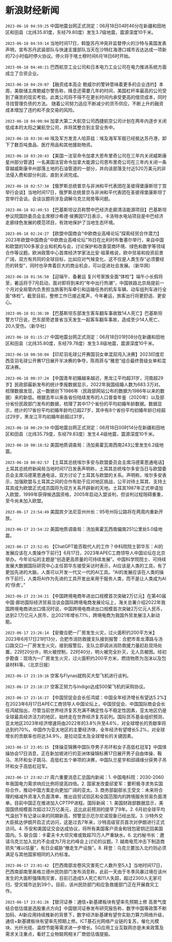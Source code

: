 # 新浪财经新闻
`2023-06-18 04:59:25` 中国地震台网正式测定：06月18日04时46分在新疆和田地区和田县（北纬35.81度，东经79.80度）发生3.7级地震，震源深度10千米。

`2023-06-18 04:59:14` 当地时间17日，斡旋苏丹冲突并监督停火的沙特与美国发表声明，宣布苏丹武装部队与快速支援部队当天在沙特红海港口城市吉达达成一项新的72小时临时停火协议。停火将于喀土穆时间6月18日6时开始。

`2023-06-18 04:48:21` 巴西航空工业公司和日本电力工业公司在电力推进系统方面成立了合资企业。

`2023-06-18 04:29:07`  【融资成本高企 鲍威尔的警钟意味着更多的企业违约】本周，美联储主席鲍威尔警告称，降息还需要几年的时间，美国杠杆率最高的公司受到了痛苦的现实考验。此类公司将不得不在更长时间内承受更高的借贷成本，同时寻找管理负债的方法。 随着公司努力适应不断减少的货币供应，不断上升的融资成本增加了违约和不良交易的风险。

`2023-06-18 04:00:04` 加拿大第二大航空公司西捷航空公司计划在两年内逐步关闭低成本的太阳之翼航空公司，并将其整合到主营业务中。

`2023-06-18 03:38:40` 埃及军方发言人哈菲兹：埃及海军军舰已经抵达苏丹港，卸下了数百吨食品、医疗用品和其他援助物资。

`2023-06-18 03:20:43` 【美国一法官命令加拿大恩布里奇公司在三年内关闭威斯康星州部分管道】一名美国法官命令加拿大能源公司恩布里奇公司在三年内关闭一条穿越威斯康辛州部落土地的石油管道的一部分，并向该部落支付近520万美元的非法侵入费和部分利润，直到关闭完成。

`2023-06-18 02:57:34` 【俄罗斯总统普京与非洲和平代表团在圣彼得堡康斯坦丁宫举行会谈】当地时间17日，俄罗斯总统普京与非洲和平代表团在圣彼得堡康斯坦丁宫举行会谈。会谈议题将涉及调解乌克兰局势等问题。

`2023-06-18 02:49:53` 【巴基斯坦议员称赞中巴经济走廊清洁能源项目】巴基斯坦参议院国防委员会主席穆沙希德·侯赛因17日表示，卡洛特水电站项目是中巴经济走廊绿色发展的模范项目，有效地保护了当地生态环境。

`2023-06-18 02:24:27` 【欧盟中国商会“中欧商业高峰论坛”探索经贸合作潜力】2023年欧盟中国商会“中欧商业高峰论坛”16日在比利时布鲁塞尔举行，来自中国和欧盟的100多家企业和机构与会，讨论保护和改善营商环境、绿色和数字等领域合作等议题。欧洲政策中心首席经济学家法比安·祖莱格说，欧中贸易和投资前景广阔，双方有共同的全球目标，比如应对气候变化，这不仅是人类生存“必须要经历的转型”，同时也孕育着巨大的商业机会，可以促进社会发展。（新华网）

`2023-06-18 01:56:50`  【迎端午、备暑运 复兴号家族全面“体检”】端午小长假将至，暑运将于7月启动，面对即将到来的“年中出行热潮”，中国铁路北京局提前一个月对全局管内负责担当旅客列车牵引和运输任务的机车车辆、动车组列车进行全面“体检”。截至目前，整修工作已接近尾声，今年暑运，旅客出行将更舒适、更安心。

`2023-06-18 01:36:30` 【巴基斯坦东部发生客车翻车事故致14人死亡】巴基斯坦警方17日说，巴东部旁遮普省当天发生一起客车翻车事故，造成至少14人死亡、20人受伤。（新华社）

`2023-06-18 01:15:27` 中国地震台网正式测定：06月18日01时08分在新疆和田地区和田县（北纬35.80度，东经79.78度）发生3.8级地震，震源深度10千米。

`2023-06-18 00:50:04` 【印尼羽毛球公开赛国羽女单混双闯入决赛】2023印度尼西亚羽毛球公开赛17日展开半决赛的争夺，陈雨菲与“雅思”组合最终晋级女单和混双决赛。

`2023-06-18 00:37:24` 【中国青年初婚越来越迟，黑龙江平均超31岁，河南超29岁】民政部最新发布的统计季报数据显示，2022年我国结婚人数为683.3万对。梳理数据发现，这一数据创下1986年（民政部网站公布的数据为1986年以来的数据）来的新低。根据去年以来各省份陆续发布的人口普查年鉴（2020年）以及部分省份民政部门发布的数据，梳理了其中17个省份的平均初婚年龄数据。数据显示，统计的17省份平均初婚年龄均已超27岁，其中有8个省份平均初婚年龄已经超过29岁，黑龙江平均初婚年龄超过31岁。

`2023-06-18 00:29:59` 中国地震台网正式测定：06月18日00时14分在新疆和田地区和田县（北纬35.79度，东经79.83度）发生4.4级地震，震源深度10千米。

`2023-06-18 00:18:52` 美国地质调查局：汤加奥霍瓦南西南243公里发生6.2级地震。

`2023-06-18 00:02:57` 【土耳其总统埃尔多安与欧盟委员会主席冯德莱恩通电话】土耳其总统府新闻局当地时间17日发表声明称，土耳其总统埃尔多安当日与欧盟委员会主席冯德莱恩通电话，双方讨论了土耳其与欧盟的关系。声明称，埃尔多安表示，加强欧盟与土耳其之间的合作有助于应对地区挑战，公平对待土耳其、支持土耳其成为欧盟正式成员国将为双方关系开辟新的天地。土耳其1987年正式申请加入欧盟，1999年获得候选国资格，2005年启动入盟谈判，但谈判过程阻碍重重，至今尚未加入欧盟。

`2023-06-17 23:54:49` 美国宾夕法尼亚州州长：95号州际公路将在两周内重新开放。

`2023-06-17 23:54:22` 美国地质调查局：汤加奥霍瓦西南偏南251公里处5.0级地震。

`2023-06-17 23:52:01` 【ChatGPT能否取代人的工作？中科院院士郭华东：AI的发展应该在人类操作下前行】6月17日，2023年APEC工商领导人中国论坛在北京举办。今年论坛的主题是“创造更高质量的可持续发展”。中国科学院院士、可持续发展大数据国际研究中心主任郭华东接受采访时表示，AI应该是人类的工具，有了更加先进的大脑，人类可以开发一代又一代的AI工具。“AI的发展应该在人类的操作下前行，人类将AI作为先进的工具开发出来用于服务人类，而不是让人类成为AI的‘俘虏’。”

`2023-06-17 23:34:21` 【中国跨境电商年进出口规模首次突破2万亿元】在第40届中国·廊坊国际经济贸易洽谈会国际跨境电商发展论坛上，海关总署介绍2022年我国跨境电商进出口情况时说，中国跨境电商进出口规模首次突破2万亿元人民币，达到2.1万亿元人民币，比2021年增长7.1%，跨境电商为我国外贸发展注入新动能。

`2023-06-17 23:26:14` 【安徽合肥一厂房发生火灾，过火面积约200平方米】2023年6月17日21时13分，合肥市消防救援支队接到报警：合肥市青龙潭路与汤口路交口一厂房发生火灾。接到报警后，支队立即调派消防救援力量赶赴现场处置，22时20分许，明火被控制，22时40分，明火被完全扑灭，无人员被困。经初步勘查：现场为一厂房发生火灾，过火面积约200平方米，燃烧物质为泡沫以及包装材料等。（北京日报）

`2023-06-17 23:19:16` 空客与Flynas就购买大型飞机进行谈判。

`2023-06-17 23:18:27` 空客正努力与Indigo达成500架飞机的采购协议。

`2023-06-17 23:16:27` 【中国贸促会会长任鸿斌：中国全年经济增长有望达5.2%】在2023年6月17日APEC工商领导人中国论坛上，中国贸促会、中国国际商会会长任鸿斌指出，尽管当前世界经济复苏充满不确定性与不稳定性因素，亚太地区仍是全球最具经济活力的地区，始终走在世界经济复苏前列。国际货币基金组织预测，亚太地区2023年经济增速将由2022年的3.8%升至4.6%，对全球增长的贡献率将达到约70%。中国作为亚太地区的主要经济体，全年经济有望增长5.2%，对全球增长的贡献率也将达34.9%，是拉动亚太及全球增长的关键因素。

`2023-06-17 23:05:15` 【体操亚锦赛中国队夺男子吊环和女子高低杠冠军】中国体操协会17日消息，正在新加坡进行的亚洲体操锦标赛17日展开男子自由体操、鞍马、吊环和女子跳马、高低杠五个单项的决赛，中国队兰星宇和邱祺缘分获男子吊环和女子高低杠冠军。

`2023-06-17 23:02:27` 周六重要消息汇总国内新闻：1. 中国电科院：2030-2060年我国电力需求响应比例将提高四倍。2. 国家发改委邱爱军：要积极寻求务实国际合作，推动中国方案走向更加广阔的亚太。3. 商务部副部长王受文：未来将合理的缩减外资准入负面清单，推出自贸试验区和全国范围内的跨境服务贸易负面清单。目前中国正在推进加入CPTPP进程。国际新闻：1. 美国财政部数据显示，美国国债规模首次超过32万亿美元，这比此前预测的提早了9年。2. 6月初全球平均气温创下有记录以来的同期新高，预警显示厄尔尼诺现象已经出现。3. 沙特外交大臣抵达伊朗开启正式访问，这是过去7年来，沙特高级官员首次对伊朗进行正式访问。4. 币安和美国证交会达成协议，将所有美国客户资金和钱包密钥迁回美国国内。5. 联合国：卡霍夫卡大坝灾难或致超70万人严重缺水。6. 北约秘书长：邀请乌克兰加入北约不会成为7月北约峰会上讨论的议题。7. 越南电荒冲击下制造商损失“难以估量”，有日企威胁“撤走生产设施”。8. 拜登：乌克兰要加入北约则必须满足与其他国家相同的入约标准。

`2023-06-17 23:01:42` 【巴西南部龙卷风灾害死亡人数升至5人】当地时间17日，巴西南部南里奥格兰德州民防部门发布消息称，此前一天由于冬季风暴过境在该州发生的大面积强降雨灾害，目前已造成5人死亡和11人失踪，超过2300人无家可归，受灾城市达到39个。目前，该州民防部门和应急救援部门正在开展救灾工作。

`2023-06-17 23:01:26` 【银河证券：通信+新基建板块有望率先预期上修 高景气度结合低估值是选股重点方向】中国银河证券发布研究报告称，数字中国等政策不断加码、AI新应用持续推新的背景下，数字经济新基建有望夯实助力算力网络升级，通信+新基建板块有望率先预期上修。ICT基石光网络产业链的复苏，催化光模块、光纤光缆、温控节能等需求进一步增长。5G应用工业互联网亦是未来政策及需求关注重点，看好工业物联网相关厂商低估值提振。

